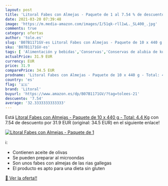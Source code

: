 ```yaml
---
layout: post
title: 'Litoral Fabes con Almejas - Paquete de 1 al 7.54 % de descuento'
date: 2021-03-20 07:39:48
image: 'https://m.media-amazon.com/images/I/51qk-rll1wL._SL400_.jpg'
comments: true
category: ofertas
author: 'tole.es'
slug: 'B07B1171GV-es Litoral Fabes con Almejas - Paquete de 10 x 440 g - Total:...'
sku: 'B07B1171GV-es'
tags: [ 'Alimentación y bebidas','Conservas','Conservas de alubia de kulthi','Conservas de legumbres','litoral', ]
actualPrice: 31.9 EUR
currency: EUR
price: 31.9
comparePrice: 34.5 EUR
prodname: 'Litoral Fabes con Almejas - Paquete de 10 x 440 g - Total: 4.4 Kg'
country: 'es'
flag: '🇪🇸'
brand: 'Litoral'
buyurl: 'https://www.amazon.es/dp/B07B1171GV/?tag=tolees-21'
descuento: '7.54'
average: '32.3333333333333'
---
```


Está [Litoral Fabes con Almejas - Paquete de 10 x 440 g - Total: 4.4 Kg](https://www.amazon.es/dp/B07B1171GV/?tag=tolees-21) con 7.54 de descuento por 31.9 EUR (original: 34.5 EUR) en el siguiente enlace!

[![Litoral Fabes con Almejas - Paquete de 1](https://m.media-amazon.com/images/I/51qk-rll1wL._SL400_.jpg)](https://www.amazon.es/dp/B07B1171GV/?tag=tolees-21)

ℹ️:

- Contienen aceite de olivas
- Se pueden preparar al microondas
- Son unos fabes con almejas de las rias gallegas
- El producto es apto para una dieta sin gluten

[🛒 Ver la oferta!!](https://www.amazon.es/dp/B07B1171GV/?tag=tolees-21)
